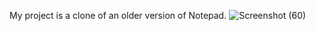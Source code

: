 My project is a clone of an older version of Notepad.
![Screenshot (60)](https://github.com/user-attachments/assets/0697f147-1631-469c-b9e1-2402f5aa9153)
